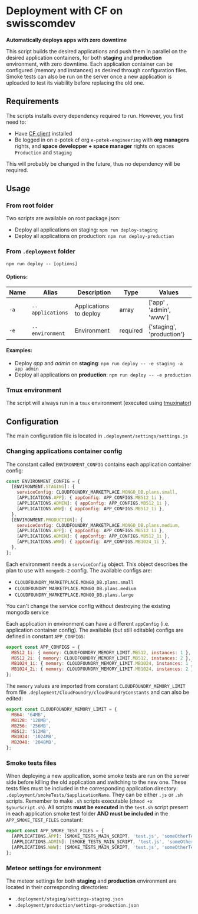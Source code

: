 # Deployment with CF on swisscomdev

**Automatically deploys apps with zero downtime**

This script builds the desired applications and push them in parallel on the desired application containers, for both **staging** and **production** environment, with zero downtime. Each application container can be configured (memory and instances) as desired through configuration files.
Smoke tests can also be run on the server once a new application is uploaded to test its viability before replacing the old one.

## Requirements

The scripts installs every dependency required to run. However, you first need to:

- Have [CF client](https://docs.cloudfoundry.org/cf-cli/install-go-cli.html) installed
- Be logged in on e-potek cf org `e-potek-engineering` with **org managers** rights, and **space developper + space manager** rights on spaces `Production` and `Staging`

This will probably be changed in the future, thus no dependency will be required.

## Usage

### From root folder

Two scripts are available on root package.json:

- Deploy all applications on staging: `npm run deploy-staging`
- Deploy all applications on production: `npm run deploy-production`

### From `.deployment` folder

`npm run deploy -- [options]`

#### Options:
| Name | Alias            | Description            | Type     | Values                    |
| ---- | ---------------- | ---------------------- | -------- | ------------------------- |
| `-a` | `--applications` | Applications to deploy | array    | ['app' , 'admin', 'www']  |
| `-e` | `--environment`  | Environment            | required | {'staging', 'production'} |

#### Examples:

- Deploy *app* and *admin* on **staging**: `npm run deploy -- -e staging -a app admin`
- Deploy all applications on **production**: `npm run deploy -- -e production`

### Tmux environment

The script will always run in a `tmux` environment (executed using [tmuxinator](https://github.com/tmuxinator/tmuxinator))

## Configuration
The main configuration file is located in `.deployment/settings/settings.js`

### Changing applications container config
The constant called `ENVIRONMENT_CONFIG` contains each application container config:

```javascript
const ENVIRONMENT_CONFIG = {
  [ENVIRONMENT.STAGING]: {
    serviceConfig: CLOUDFOUNDRY_MARKETPLACE.MONGO_DB.plans.small,
    [APPLICATIONS.APP]: { appConfig: APP_CONFIGS.MB512_1i },
    [APPLICATIONS.ADMIN]: { appConfig: APP_CONFIGS.MB512_1i },
    [APPLICATIONS.WWW]: { appConfig: APP_CONFIGS.MB512_1i },
  },
  [ENVIRONMENT.PRODUCTION]: {
    serviceConfig: CLOUDFOUNDRY_MARKETPLACE.MONGO_DB.plans.medium,
    [APPLICATIONS.APP]: { appConfig: APP_CONFIGS.MB512_1i },
    [APPLICATIONS.ADMIN]: { appConfig: APP_CONFIGS.MB512_1i },
    [APPLICATIONS.WWW]: { appConfig: APP_CONFIGS.MB1024_1i },
  },
};
```

Each environment needs a `serviceConfig` object. This object describes the plan to use with `mongodb-2` config. The available configs are:

- `CLOUDFOUNDRY_MARKETPLACE.MONGO_DB.plans.small`
- `CLOUDFOUNDRY_MARKETPLACE.MONGO_DB.plans.medium`
- `CLOUDFOUNDRY_MARKETPLACE.MONGO_DB.plans.large`

<Warning>
You can't change the service config without destroying the existing mongodb service
</Warning>

Each application in environment can have a different `appConfig` (i.e. application container config). The available (but still editable) configs are defined in constant `APP_CONFIGS`:

```javascript
export const APP_CONFIGS = {
  MB512_1i: { memory: CLOUDFOUNDRY_MEMORY_LIMIT.MB512, instances: 1 },
  MB512_2i: { memory: CLOUDFOUNDRY_MEMORY_LIMIT.MB512, instances: 2 },
  MB1024_1i: { memory: CLOUDFOUNDRY_MEMORY_LIMIT.MB1024, instances: 1 },
  MB1024_2i: { memory: CLOUDFOUNDRY_MEMORY_LIMIT.MB1024, instances: 2 },
};
```

The `memory` values are imported from constant `CLOUDFOUNDRY_MEMORY_LIMIT` from file `.deployment/CloudFoundry/cloudFoundryConstants` and can also be edited:

```javascript
export const CLOUDFOUNDRY_MEMORY_LIMIT = {
  MB64: '64MB',
  MB128: '128MB',
  MB256: '256MB',
  MB512: '512MB',
  MB1024: '1024MB',
  MB2048: '2048MB',
};
```

### Smoke tests files
When deploying a new application, some smoke tests are run on the server side before killing the old application and switching to the new one. These tests files must be included in the corresponding application directory: `.deployment/smokeTests/$applicationName`. They can be either `.js` or `.sh` scripts. Remember to make `.sh` scripts executable (`chmod +x $yourScript.sh`). All scripts **must be executed** in the `test.sh` script present in each application smoke test folder **AND must be included** in the `APP_SMOKE_TEST_FILES` constant:

```javascript
export const APP_SMOKE_TEST_FILES = {
  [APPLICATIONS.APP]: [SMOKE_TESTS_MAIN_SCRIPT, 'test.js', 'someOtherTest.js', 'someTest.sh'],
  [APPLICATIONS.ADMIN]: [SMOKE_TESTS_MAIN_SCRIPT, 'test.js', 'someOtherTest2.js'],
  [APPLICATIONS.WWW]: [SMOKE_TESTS_MAIN_SCRIPT, 'test.js', 'someOtherTest.sh'],
};
```

### Meteor settings for environment

The meteor settings for both **staging** and **production** environment are located in their corresponding directories: 
- `.deployment/staging/settings-staging.json`
- `.deployment/production/settings-production.json`